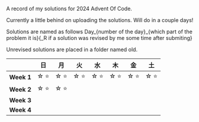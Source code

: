 A record of my solutions for 2024 Advent Of Code.

Currently a little behind on uploading the solutions. Will do in a couple days!

Solutions are named as follows Day_{number of the day}_{which part of the problem it is}{_R if a solution was revised by me some time after submiting}

Unrevised solutions are placed in a folder named old.

|            | 日 | 月 | 火 | 水 | 木 | 金 | 土 |
|:-----------|-------|-------|-------|-------|-------|-------|-------|
| **Week 1** | ☆&nbsp;⭐ | ☆&nbsp;⭐ | ☆&nbsp;⭐ | ☆&nbsp;⭐ | ☆&nbsp;⭐ | ☆&nbsp;⭐ | ☆&nbsp;⭐ |
| **Week 2** | ☆&nbsp;⭐ | ☆&nbsp;⭐ |  |  |  |  |  |
| **Week 3** |  |  |  |  |  |  |  |
| **Week 4** |  |  |  |  |  |  |  |
